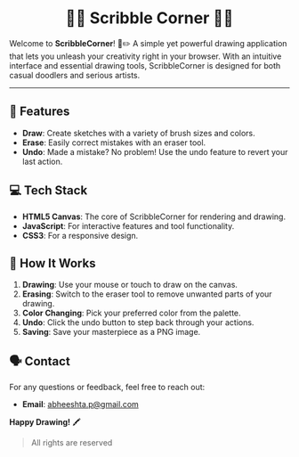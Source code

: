 <h1 align="center"> ✍🏻 Scribble Corner ✍🏻 </h1>

Welcome to **ScribbleCorner**! 🎨✏️ A simple yet powerful drawing application that lets you unleash your creativity right in your browser. With an intuitive interface and essential drawing tools, ScribbleCorner is designed for both casual doodlers and serious artists.

---

## 🎨 **Features**

- **Draw**: Create sketches with a variety of brush sizes and colors.
- **Erase**: Easily correct mistakes with an eraser tool.
- **Undo**: Made a mistake? No problem! Use the undo feature to revert your last action.


## 💻 **Tech Stack**

- **HTML5 Canvas**: The core of ScribbleCorner for rendering and drawing.
- **JavaScript**: For interactive features and tool functionality.
- **CSS3**: For a responsive design.


## 🌟 **How It Works**

1. **Drawing**: Use your mouse or touch to draw on the canvas.
2. **Erasing**: Switch to the eraser tool to remove unwanted parts of your drawing.
3. **Color Changing**: Pick your preferred color from the palette.
4. **Undo**: Click the undo button to step back through your actions.
5. **Saving**: Save your masterpiece as a PNG image.


## 🗣️ **Contact**

For any questions or feedback, feel free to reach out:

- **Email**: [abheeshta.p@gmail.com](mailto:abheeshta.p@gmail.com)

**Happy Drawing!** 🖍️
> All rights are reserved
